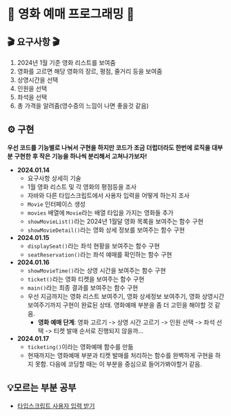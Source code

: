 # 🍿 영화 예매 프로그래밍 🍿
## 🎬 요구사항 🎬
1. 2024년 1월 기준 영화 리스트를 보여줌
2. 영화를 고르면 해당 영화의 장르, 평점, 줄거리 등을 보여줌
3. 상영시간을 선택
4. 인원을 선택
5. 좌석을 선택
6. 총 가격을 알려줌(영수증의 느낌이 나면 좋을것 같음)

## ⚙️ 구현
**우선 코드를 기능별로 나눠서 구현을 하지만 코드가 조금 더럽더라도 한번에 로직을 대부분 구현한 후
작은 기능을 하나씩 분리해서 고쳐나가보자!**
- **2024.01.14**
  - 요구사항 상세히 기술
  - 1월 영화 리스트 및 각 영화의 평점등을 조사
  - 자바와 다른 타입스크립트에서 사용자 입력을 어떻게 하는지 조사
  - `Movie` 인터페이스 생성
  - `movies` 배열에 `Movie`라는 배열 타입을 가지는 영화들 추가
  - `showMovieList()`라는 2024년 1월달 영화 목록을 보여주는 함수 구현
  - `showMovieDetail()`라는 영화 상세 정보를 보여주는 함수 구현
- **2024.01.15**
  - `displaySeat()`라는 좌석 현황을 보여주는 함수 구현
  - `seatReservation()`라는 좌석 예매를 확인하는 함수 구현
- **2024.01.16**
  - `showMovieTime()`라는 상영 시간을 보여주는 함수 구현
  - `ticket()`라는 영화 티켓을 보여주는 함수 구현
  - `main()`라는 최종 결과를 보여주는 함수 구현
  - 우선 지금까지는 영화 리스트 보여주기, 영화 상세정보 보여주기, 영화 상영시간 보여주기까지 구현이 완료된 상태. 
  영화예매 부분을 좀 더 고민을 해야할 것 같음. 
    - **영화 예매 단계**: 영화 고르기 -> 상영 시간 고르기 -> 인원 선택 -> 좌석 선택 -> 티켓 발매 순서로 진행되지 않을까...
- **2024.01.17**
  - `ticketing()`이라는 영화예매 함수를 만듦
  - 현재까지는 영화예매 부분과 티켓 발매를 처리하는 함수를 완벽하게 구현을 하지 못함. 다음에 코딩할 때는
    이 부분을 중심으로 들어가봐야할거 같음.
  

##  💡모르는 부분 공부
- [타입스크립트 사용자 입력 받기](https://www.notion.so/moondongmin/6b3a90141a814911a3f5b3d92bf74a32)